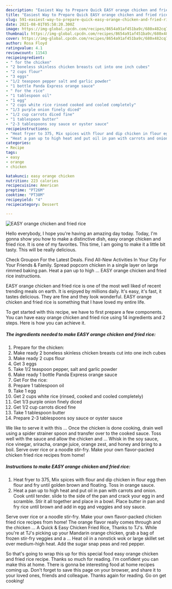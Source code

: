 ```yaml
---
description: "Easiest Way to Prepare Quick EASY orange chicken and fried rice"
title: "Easiest Way to Prepare Quick EASY orange chicken and fried rice"
slug: 591-easiest-way-to-prepare-quick-easy-orange-chicken-and-fried-rice
date: 2021-08-01T05:58:20.300Z
image: https://img-global.cpcdn.com/recipes/8654a91af451ba9c/680x482cq70/easy-orange-chicken-and-fried-rice-recipe-main-photo.jpg
thumbnail: https://img-global.cpcdn.com/recipes/8654a91af451ba9c/680x482cq70/easy-orange-chicken-and-fried-rice-recipe-main-photo.jpg
cover: https://img-global.cpcdn.com/recipes/8654a91af451ba9c/680x482cq70/easy-orange-chicken-and-fried-rice-recipe-main-photo.jpg
author: Rosa Floyd
ratingvalue: 4.1
reviewcount: 11543
recipeingredient:
- " for the chicken"
- "2 boneless skinless chicken breasts cut into one inch cubes"
- "2 cups flour"
- "3 eggs"
- "1/2 teaspoon pepper salt and garlic powder"
- "1 bottle Panda Express orange sauce"
- " For the rice"
- "1 tablespoon oil"
- "1 egg"
- "2 cups white rice rinsed cooked and cooled completely"
- "1/3 purple onion finely diced"
- "1/2 cup carrots diced fine"
- "1 tablespoon butter"
- "2-3 tablespoons soy sauce or oyster sauce"
recipeinstructions:
- "Heat fryer to 375, Mix spices with flour and dip chicken in flour egg then flour and fry until golden brown and floating. Toss in orange sauce."
- "Heat a pan up to high heat and put oil in pan with carrots and onion. Cook until tender. slide to the side of the pan and crack your egg in and scramble. Stir it all together and place in a bowl. Place butter in pan and fry rice until brown and add in egg and veggies and soy sauce."
categories:
- Recipe
tags:
- easy
- orange
- chicken

katakunci: easy orange chicken 
nutrition: 223 calories
recipecuisine: American
preptime: "PT26M"
cooktime: "PT38M"
recipeyield: "4"
recipecategory: Dessert

---
```



![EASY orange chicken and fried rice](https://img-global.cpcdn.com/recipes/8654a91af451ba9c/680x482cq70/easy-orange-chicken-and-fried-rice-recipe-main-photo.jpg)

Hello everybody, I hope you're having an amazing day today. Today, I'm gonna show you how to make a distinctive dish, easy orange chicken and fried rice. It is one of my favorites. This time, I am going to make it a little bit tasty. This will be really delicious.

Check Groupon For the Latest Deals. Find All-New Activities In Your City For Your Friends &amp; Family. Spread popcorn chicken in a single layer on large rimmed baking pan. Heat a pan up to high … EASY orange chicken and fried rice instructions.

EASY orange chicken and fried rice is one of the most well liked of recent trending meals on earth. It is enjoyed by millions daily. It's easy, it's fast, it tastes delicious. They are fine and they look wonderful. EASY orange chicken and fried rice is something that I have loved my entire life.


To get started with this recipe, we have to first prepare a few components. You can have easy orange chicken and fried rice using 14 ingredients and 2 steps. Here is how you can achieve it.

<!--inarticleads1-->

##### The ingredients needed to make EASY orange chicken and fried rice:

1. Prepare  for the chicken:
1. Make ready 2 boneless skinless chicken breasts cut into one inch cubes
1. Make ready 2 cups flour
1. Get 3 eggs
1. Take 1/2 teaspoon pepper, salt and garlic powder
1. Make ready 1 bottle Panda Express orange sauce
1. Get  For the rice:
1. Prepare 1 tablespoon oil
1. Take 1 egg
1. Get 2 cups white rice (rinsed, cooked and cooled completely)
1. Get 1/3 purple onion finely diced
1. Get 1/2 cup carrots diced fine
1. Take 1 tablespoon butter
1. Prepare 2-3 tablespoons soy sauce or oyster sauce


We like to serve it with this … Once the chicken is done cooking, drain well using a spider strainer spoon and transfer over to the cooked sauce. Toss well with the sauce and allow the chicken and … Whisk in the soy sauce, rice vinegar, sriracha, orange juice, orange zest, and honey and bring to a boil. Serve over rice or a noodle stir-fry. Make your own flavor-packed chicken fried rice recipes from home! 

<!--inarticleads2-->

##### Instructions to make EASY orange chicken and fried rice:

1. Heat fryer to 375, Mix spices with flour and dip chicken in flour egg then flour and fry until golden brown and floating. Toss in orange sauce.
1. Heat a pan up to high heat and put oil in pan with carrots and onion. Cook until tender. slide to the side of the pan and crack your egg in and scramble. Stir it all together and place in a bowl. Place butter in pan and fry rice until brown and add in egg and veggies and soy sauce.


Serve over rice or a noodle stir-fry. Make your own flavor-packed chicken fried rice recipes from home! The orange flavor really comes through and the chicken … A Quick &amp; Easy Chicken Fried Rice, Thanks to TJ&#39;s. While you&#39;re at TJ&#39;s picking up your Mandarin orange chicken, grab a bag of frozen stir-fry veggies and a … Heat oil in a nonstick wok or large skillet set over medium-high heat. Add the sugar snap peas and red pepper. 

So that's going to wrap this up for this special food easy orange chicken and fried rice recipe. Thanks so much for reading. I'm confident you can make this at home. There is gonna be interesting food at home recipes coming up. Don't forget to save this page on your browser, and share it to your loved ones, friends and colleague. Thanks again for reading. Go on get cooking!
